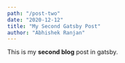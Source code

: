 ```yaml
---
path: "/post-two"
date: "2020-12-12"
title: "My Second Gatsby Post"
author: "Abhishek Ranjan"
---
```


This is my **second blog** post in gatsby.
